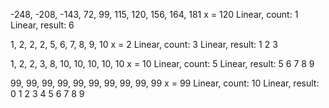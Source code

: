 -248, -208, -143, 72, 99, 115, 120, 156, 164, 181
x = 120
Linear, count: 1
Linear, result: 6 

1, 2, 2, 2, 5, 6, 7, 8, 9, 10
x = 2
Linear, count: 3
Linear, result: 1 2 3 

1, 2, 2, 3, 8, 10, 10, 10, 10, 10
x = 10
Linear, count: 5
Linear, result: 5 6 7 8 9 

99, 99, 99, 99, 99, 99, 99, 99, 99, 99
x = 99
Linear, count: 10
Linear, result: 0 1 2 3 4 5 6 7 8 9 
